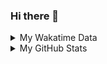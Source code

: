 ### Hi there 👋

<!--
**cdfmlr/cdfmlr** is a ✨ _special_ ✨ repository because its `README.md` (this file) appears on your GitHub profile.

Here are some ideas to get you started:

- 🔭 I’m currently working on ...
- 🌱 I’m currently learning ...
- 👯 I’m looking to collaborate on ...
- 🤔 I’m looking for help with ...
- 💬 Ask me about ...
- 📫 How to reach me: ...
- 😄 Pronouns: ...
- ⚡ Fun fact: ...
-->

<details>

<summary>My Wakatime Data</summary>

<!--START_SECTION:waka-->
![Lines of code](https://img.shields.io/badge/From%20Hello%20World%20I%27ve%20Written-7.1%20million%20lines%20of%20code-blue)

**🐱 My GitHub Data** 

> 📦 618.3 kB Used in GitHub's Storage 
 > 
> 🏆 346 Contributions in the Year 2023
 > 
> 🚫 Not Opted to Hire
 > 
> 📜 70 Public Repositories 
 > 
> 🔑 17 Private Repositories 
 > 
**I'm an Early 🐤** 

```text
🌞 Morning                1146 commits        ██████░░░░░░░░░░░░░░░░░░░   24.79 % 
🌆 Daytime                1934 commits        ██████████░░░░░░░░░░░░░░░   41.83 % 
🌃 Evening                1482 commits        ████████░░░░░░░░░░░░░░░░░   32.06 % 
🌙 Night                  61 commits          ░░░░░░░░░░░░░░░░░░░░░░░░░   01.32 % 
```
📅 **I'm Most Productive on Wednesday** 

```text
Monday                   567 commits         ███░░░░░░░░░░░░░░░░░░░░░░   12.26 % 
Tuesday                  766 commits         ████░░░░░░░░░░░░░░░░░░░░░   16.57 % 
Wednesday                793 commits         ████░░░░░░░░░░░░░░░░░░░░░   17.15 % 
Thursday                 637 commits         ███░░░░░░░░░░░░░░░░░░░░░░   13.78 % 
Friday                   687 commits         ████░░░░░░░░░░░░░░░░░░░░░   14.86 % 
Saturday                 619 commits         ███░░░░░░░░░░░░░░░░░░░░░░   13.39 % 
Sunday                   554 commits         ███░░░░░░░░░░░░░░░░░░░░░░   11.98 % 
```


**I Mostly Code in Go** 

```text
Go                       22 repos            ███████░░░░░░░░░░░░░░░░░░   29.33 % 
Python                   17 repos            ██████░░░░░░░░░░░░░░░░░░░   22.67 % 
Vue                      5 repos             ██░░░░░░░░░░░░░░░░░░░░░░░   06.67 % 
HTML                     3 repos             █░░░░░░░░░░░░░░░░░░░░░░░░   04.00 % 
Lua                      1 repo              ░░░░░░░░░░░░░░░░░░░░░░░░░   01.33 % 
```




 Last Updated on 18/03/2023 01:26:54 UTC
<!--END_SECTION:waka-->

</details>

<details>
 
 <summary>My GitHub Stats</summary>

[![CDFMLR's github stats](https://github-readme-stats.vercel.app/api?username=cdfmlr&count_private=true&show_icons=true)](https://github.com/anuraghazra/github-readme-stats)

</details>
